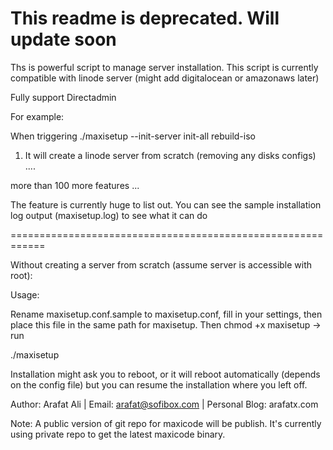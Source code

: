 # This readme is deprecated. Will update soon

Ths is powerful script to manage server installation. 
This script is currently compatible with linode server (might add digitalocean or amazonaws later)

Fully support Directadmin

For example:

When triggering ./maxisetup --init-server init-all rebuild-iso

1) It will create a linode server from scratch (removing any disks configs)
....
   
more than 100 more features ...

The feature is currently huge to list out. You can see the sample installation log output (maxisetup.log) to see what it can do

============================================================

Without creating a server from scratch (assume server is accessible with root):

Usage:

Rename maxisetup.conf.sample to maxisetup.conf, fill in your settings, then place
this file in the same path for maxisetup. Then chmod +x maxisetup -> run

./maxisetup

Installation might ask you to reboot, or it will reboot automatically (depends on the config file) but you can resume the installation where you left off.

Author: Arafat Ali | Email: arafat@sofibox.com | Personal Blog: arafatx.com

Note: A public version of git repo for maxicode will be publish. It's currently using private repo to get the latest maxicode binary.
